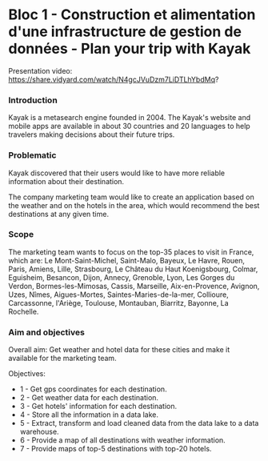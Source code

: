 # Bloc 1 - Construction et alimentation d'une infrastructure de gestion de données - Plan your trip with Kayak

Presentation video: https://share.vidyard.com/watch/N4gcJVuDzm7LiDTLhYbdMq?

### Introduction

Kayak is a metasearch engine founded in 2004. The Kayak's website and mobile apps are available in about 30 countries and 20 languages to help travelers making decisions about their future trips.

### Problematic

Kayak discovered that their users would like to have more reliable information about their destination.

The company marketing team would like to create an application based on the weather and on the hotels in the area, which would recommend the best destinations at any given time.

### Scope

The marketing team wants to focus on the top-35 places to visit in France, which are: Le Mont-Saint-Michel, Saint-Malo, Bayeux, Le Havre, Rouen, Paris, Amiens, Lille, Strasbourg, Le Château du Haut Koenigsbourg, Colmar, Eguisheim, Besancon, Dijon, Annecy, Grenoble, Lyon, Les Gorges du Verdon, Bormes-les-Mimosas, Cassis, Marseille, Aix-en-Provence, Avignon, Uzes, Nîmes, Aigues-Mortes, Saintes-Maries-de-la-mer, Collioure, Carcassonne, l'Ariège, Toulouse, Montauban, Biarritz, Bayonne, La Rochelle.

### Aim and objectives

Overall aim: Get weather and hotel data for these cities and make it available for the marketing team.

Objectives:
- 1 - Get gps coordinates for each destination.
- 2 - Get weather data for each destination.
- 3 - Get hotels' information for each destination.
- 4 - Store all the information in a data lake.
- 5 - Extract, transform and load cleaned data from the data lake to a data warehouse.
- 6 - Provide a map of all destinations with weather information.
- 7 - Provide maps of top-5 destinations with top-20 hotels.
